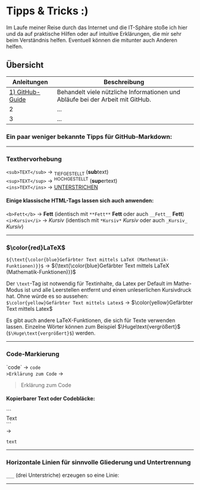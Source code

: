 # Tipps & Tricks :)

Im Laufe meiner Reise durch das Internet und die IT-Sphäre stoße ich hier und da auf praktische Hilfen oder auf intuitive Erklärungen, die mir sehr beim Verständnis helfen. Eventuell können die mitunter auch Anderen helfen.

## Übersicht
Anleitungen|Beschreibung
---|---
|[1\) GitHub-Guide](https://github.com/Anokatabc/Nuetzliche_Infos/blob/main/GitHubBefehle.md)|Behandelt viele nützliche Informationen und Abläufe bei der Arbeit mit GitHub.
|2|...
|3|...

### Ein paar weniger bekannte Tipps für GitHub-Markdown:<br>
___
### Texthervorhebung
`<sub>TEXT</sub>` -> <sub>TIEFGESTELLT</sub> (<b>sub</b>text)<br>
`<sup>TEXT</sup>` -> <sup>HOCHGESTELLT</sup> (<b>sup</b>ertext)<br>
`<ins>TEXT</ins>` -> <ins>UNTERSTRICHEN</ins><br>

#### Einige klassische HTML-Tags lassen sich auch anwenden: <br>
`<b>Fett</b>` -> <b>Fett</b> (identisch mit `**Fett**` **Fett** oder auch `__Fett__` __Fett__)<br>
`<i>Kursiv</i>` -> <i>Kursiv</i> (identisch mit `*Kursiv*` *Kursiv* oder auch `_Kursiv_` _Kursiv_)
___
### $\color{red}LaTeX$
`${\text{\color{blue}Gefärbter Text mittels LaTeX (Mathematik-Funktionen)}}$` -> ${\text{\color{blue}Gefärbter Text mittels LaTeX (Mathematik-Funktionen)}}$<br>

Der `\text`-Tag ist notwendig für Textinhalte, da Latex per Default im Mathe-Modus ist und alle Leerstellen entfernt und einen unleserlichen Kursivdruck hat. Ohne würde es so aussehen: 
<br>`$\color{yellow}Gefärbter Text mittels Latex$` -> $\color{yellow}Gefärbter Text mittels Latex$

Es gibt auch andere LaTeX-Funktionen, die sich für Texte verwenden lassen. Einzelne Wörter können zum Beispiel $\Huge\text{vergrößert}$ (`$\Huge\text{vergrößert}$`) werden.
___
### Code-Markierung
\`code\` -> `code`<br>
`>Erklärung zum Code` ->
>Erklärung zum Code

#### Kopierbarer Text oder Codebläcke:<br>
\`\`\`<br>Text<br>
\`\`\` <br>->
```
text
```
___
### Horizontale Linien für sinnvolle Gliederung und Untertrennung
`___` (drei Unterstriche) erzeugen so eine Linie:
___
